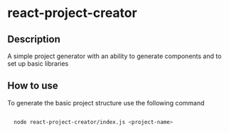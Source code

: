 # react-project-creator

## Description
A simple project generator with an ability to generate components and to set up basic libraries

## How to use
To generate the basic project structure use the following command

```bash

  node react-project-creator/index.js <project-name>

```
